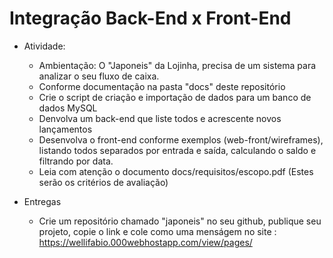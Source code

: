 # Integração Back-End x Front-End
- Atividade:
	- Ambientação: O "Japoneis" da Lojinha, precisa de um sistema para analizar o seu fluxo de caixa.
	- Conforme documentação na pasta "docs" deste repositório
	- Crie o script de criação e importação de dados para um banco de dados MySQL
	- Denvolva um back-end que liste todos e acrescente novos lançamentos
	- Desenvolva o front-end conforme exemplos (web-front/wireframes), listando todos separados por entrada e saída, calculando o saldo e filtrando por data.
	- Leia com atenção o documento docs/requisitos/escopo.pdf (Estes serão os critérios de avaliação)
	
- Entregas
	- Crie um repositório chamado "japoneis" no seu github, publique seu projeto, copie o link e cole como uma menságem no site : https://wellifabio.000webhostapp.com/view/pages/